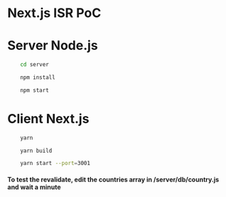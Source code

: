 # Next.js ISR PoC

# Server Node.js

```bash
    cd server

    npm install

    npm start
```


# Client Next.js

```bash
    yarn

    yarn build

    yarn start --port=3001
```

#### To test the revalidate, edit the countries array in /server/db/country.js and wait a minute